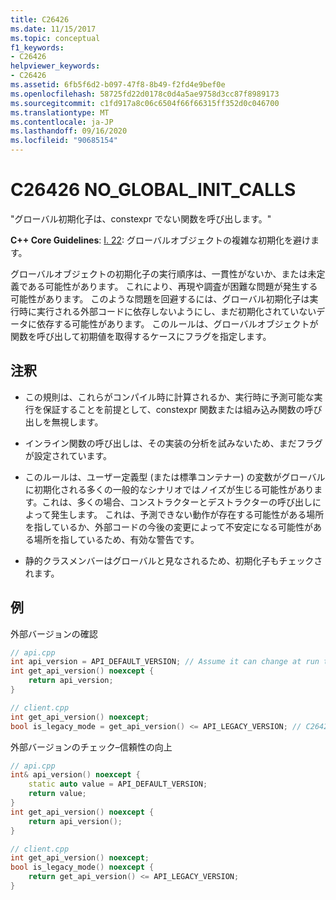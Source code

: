 ```yaml
---
title: C26426
ms.date: 11/15/2017
ms.topic: conceptual
f1_keywords:
- C26426
helpviewer_keywords:
- C26426
ms.assetid: 6fb5f6d2-b097-47f8-8b49-f2fd4e9bef0e
ms.openlocfilehash: 58725fd22d0178c0d4a5ae9758d3cc87f8989173
ms.sourcegitcommit: c1fd917a8c06c6504f66f66315ff352d0c046700
ms.translationtype: MT
ms.contentlocale: ja-JP
ms.lasthandoff: 09/16/2020
ms.locfileid: "90685154"
---
```

# <a name="c26426-no_global_init_calls"></a>C26426 NO_GLOBAL_INIT_CALLS

"グローバル初期化子は、constexpr でない関数を呼び出します。"

**C++ Core Guidelines**: [I. 22](https://github.com/isocpp/CppCoreGuidelines/blob/master/CppCoreGuidelines.md#i22-avoid-complex-initialization-of-global-objects): グローバルオブジェクトの複雑な初期化を避けます。

グローバルオブジェクトの初期化子の実行順序は、一貫性がないか、または未定義である可能性があります。 これにより、再現や調査が困難な問題が発生する可能性があります。 このような問題を回避するには、グローバル初期化子は実行時に実行される外部コードに依存しないようにし、まだ初期化されていないデータに依存する可能性があります。 このルールは、グローバルオブジェクトが関数を呼び出して初期値を取得するケースにフラグを指定します。

## <a name="remarks"></a>注釈

- この規則は、これらがコンパイル時に計算されるか、実行時に予測可能な実行を保証することを前提として、constexpr 関数または組み込み関数の呼び出しを無視します。

- インライン関数の呼び出しは、その実装の分析を試みないため、まだフラグが設定されています。

- このルールは、ユーザー定義型 (または標準コンテナー) の変数がグローバルに初期化される多くの一般的なシナリオではノイズが生じる可能性があります。これは、多くの場合、コンストラクターとデストラクターの呼び出しによって発生します。 これは、予測できない動作が存在する可能性がある場所を指しているか、外部コードの今後の変更によって不安定になる可能性がある場所を指しているため、有効な警告です。

- 静的クラスメンバーはグローバルと見なされるため、初期化子もチェックされます。

## <a name="examples"></a>例

外部バージョンの確認

```cpp
// api.cpp
int api_version = API_DEFAULT_VERSION; // Assume it can change at run time, hence non-const.
int get_api_version() noexcept {
    return api_version;
}

// client.cpp
int get_api_version() noexcept;
bool is_legacy_mode = get_api_version() <= API_LEGACY_VERSION; // C26426, also stale value
```

外部バージョンのチェック–信頼性の向上

```cpp
// api.cpp
int& api_version() noexcept {
    static auto value = API_DEFAULT_VERSION;
    return value;
}
int get_api_version() noexcept {
    return api_version();
}

// client.cpp
int get_api_version() noexcept;
bool is_legacy_mode() noexcept {
    return get_api_version() <= API_LEGACY_VERSION;
}
```
